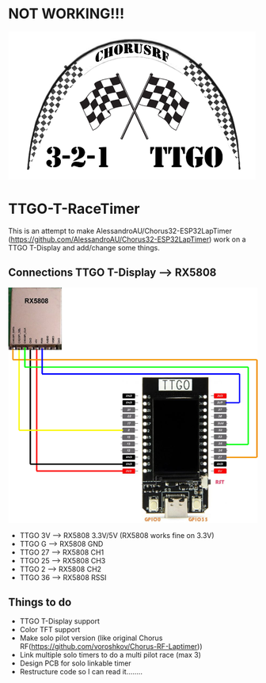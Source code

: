 
# NOT WORKING!!!


<img src="img/Logo.png" width="500">

# TTGO-T-RaceTimer 

This is an attempt to make AlessandroAU/Chorus32-ESP32LapTimer (https://github.com/AlessandroAU/Chorus32-ESP32LapTimer) work on a 
TTGO T-Display and add/change some things.

## Connections TTGO T-Display --> RX5808

<img src="img/schema_1.png">

- TTGO 3V       -->     RX5808 3.3V/5V (RX5808 works fine on 3.3V)
- TTGO G        -->     RX5808 GND
- TTGO 27       -->     RX5808 CH1
- TTGO 25       -->     RX5808 CH3
- TTGO 2        -->     RX5808 CH2 
- TTGO 36       -->     RX5808 RSSI

## Things to do

- TTGO T-Display support
- Color TFT support
- Make solo pilot version (like original Chorus RF(https://github.com/voroshkov/Chorus-RF-Laptimer))
- Link multiple solo timers to do a multi pilot race (max 3)
- Design PCB for solo linkable timer
- Restructure code so I can read it........
